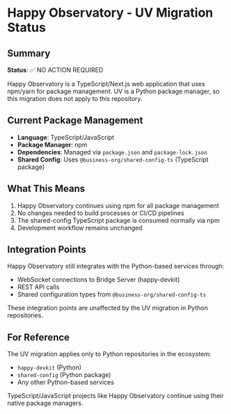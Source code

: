 # Happy Observatory - UV Migration Status

## Summary

**Status**: ✅ NO ACTION REQUIRED

Happy Observatory is a TypeScript/Next.js web application that uses npm/yarn for package management. UV is a Python package manager, so this migration does not apply to this repository.

## Current Package Management

- **Language**: TypeScript/JavaScript
- **Package Manager**: npm
- **Dependencies**: Managed via `package.json` and `package-lock.json`
- **Shared Config**: Uses `@business-org/shared-config-ts` (TypeScript package)

## What This Means

1. Happy Observatory continues using npm for all package management
2. No changes needed to build processes or CI/CD pipelines
3. The shared-config TypeScript package is consumed normally via npm
4. Development workflow remains unchanged

## Integration Points

Happy Observatory still integrates with the Python-based services through:
- WebSocket connections to Bridge Server (happy-devkit)
- REST API calls
- Shared configuration types from `@business-org/shared-config-ts`

These integration points are unaffected by the UV migration in Python repositories.

## For Reference

The UV migration applies only to Python repositories in the ecosystem:
- `happy-devkit` (Python)
- `shared-config` (Python package)
- Any other Python-based services

TypeScript/JavaScript projects like Happy Observatory continue using their native package managers.